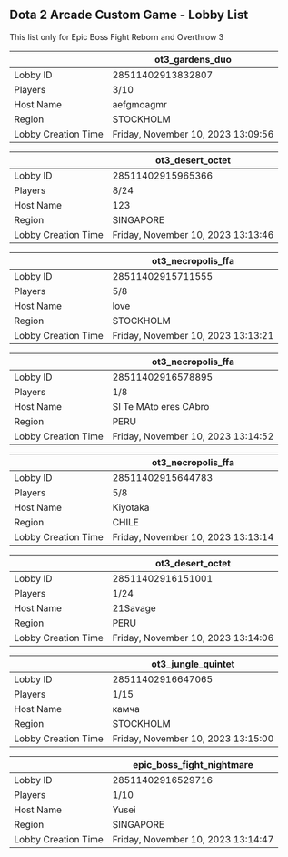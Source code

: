## Dota 2 Arcade Custom Game - Lobby List

This list only for Epic Boss Fight Reborn and Overthrow 3

|  | ot3_gardens_duo |
| ------ | ------ |
| Lobby ID | 28511402913832807 |
| Players | 3/10 |
| Host Name | aefgmoagmr |
| Region | STOCKHOLM |
| Lobby Creation Time | Friday, November 10, 2023 13:09:56 |


|  | ot3_desert_octet |
| ------ | ------ |
| Lobby ID | 28511402915965366 |
| Players | 8/24 |
| Host Name | 123 |
| Region | SINGAPORE |
| Lobby Creation Time | Friday, November 10, 2023 13:13:46 |


|  | ot3_necropolis_ffa |
| ------ | ------ |
| Lobby ID | 28511402915711555 |
| Players | 5/8 |
| Host Name | love |
| Region | STOCKHOLM |
| Lobby Creation Time | Friday, November 10, 2023 13:13:21 |


|  | ot3_necropolis_ffa |
| ------ | ------ |
| Lobby ID | 28511402916578895 |
| Players | 1/8 |
| Host Name | SI Te MAto eres CAbro |
| Region | PERU |
| Lobby Creation Time | Friday, November 10, 2023 13:14:52 |


|  | ot3_necropolis_ffa |
| ------ | ------ |
| Lobby ID | 28511402915644783 |
| Players | 5/8 |
| Host Name | Kiyotaka |
| Region | CHILE |
| Lobby Creation Time | Friday, November 10, 2023 13:13:14 |


|  | ot3_desert_octet |
| ------ | ------ |
| Lobby ID | 28511402916151001 |
| Players | 1/24 |
| Host Name | 21Savage |
| Region | PERU |
| Lobby Creation Time | Friday, November 10, 2023 13:14:06 |


|  | ot3_jungle_quintet |
| ------ | ------ |
| Lobby ID | 28511402916647065 |
| Players | 1/15 |
| Host Name | камча |
| Region | STOCKHOLM |
| Lobby Creation Time | Friday, November 10, 2023 13:15:00 |


|  | epic_boss_fight_nightmare |
| ------ | ------ |
| Lobby ID | 28511402916529716 |
| Players | 1/10 |
| Host Name | Yusei |
| Region | SINGAPORE |
| Lobby Creation Time | Friday, November 10, 2023 13:14:47 |


